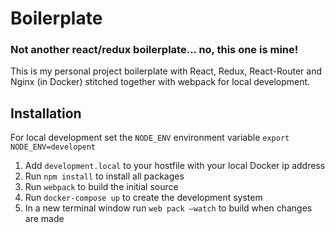 # Boilerplate

### Not another react/redux boilerplate… no, this one is mine!

This is my personal project boilerplate with React, Redux, React-Router and Nginx (in Docker) stitched together with webpack for local development.

## Installation

For local development set the `NODE_ENV` environment variable `export NODE_ENV=developent`

1. Add `development.local` to your hostfile with your local Docker ip address
2. Run `npm install` to install all packages
3. Run `webpack` to build the initial source
4. Run `docker-compose up` to create the development system
5. In a new terminal window run `web pack —watch` to build when changes are made